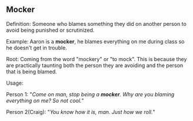 ## Mocker

Definition: Someone who blames something they did on another person to avoid being
punished or scrutinized.

Example: Aaron is a __mocker__, he blames everything on me
during class so he doesn't get in trouble.

Root: Coming from the word "mockery" or "to mock". This is because
they are practically taunting both the person they are avoiding and the
person that is being blamed.

Usage:

Person 1: "*Come on man, stop being a __mocker__. Why are you blaming
everything on me? So not cool.*"

Person 2(Craig): "*You know how it is, man. Just how we roll.*"

